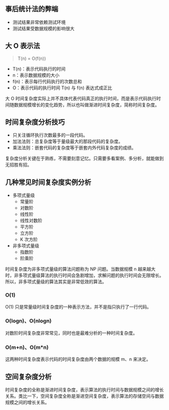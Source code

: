 ## 事后统计法的弊端

* 测试结果非常依赖测试环境
* 测试结果受数据规模的影响很大

## 大 O 表示法

> T(n) = O(f(n))

* T(n)：表示代码执行的时间
* n：表示数据规模的大小
* f(n)：表示每行代码执行的次数总和
* O：表示代码的执行时间 T(n) 与 f(n) 表达式成正比


大 O 时间复杂度实际上并不具体代表代码真正的执行时间，而是表示代码执行时间随数据规模增长的变化趋势，所以也叫做渐进时间复杂度，简称时间复杂度。

## 时间复杂度分析技巧

* 只关注循环执行次数最多的一段代码。
* 加法法则：总复杂度等于量级最大的那段代码的复杂度。 
* 乘法法则：嵌套代码的复杂度等于嵌套内外代码复杂度的成绩。

复杂度分析关键在于熟练，不需要刻意记忆。只需要多看案例、多分析，就能做到无招胜有招。

## 几种常见时间复杂度实例分析

* 多项式量级
  * 常量阶
  * 对数阶
  * 线性阶
  * 线性对数阶
  * 平方阶
  * 立方阶
  * K 次方阶
* 非多项式量级
  * 指数阶
  * 阶乘阶

时间复杂度为非多项式量级的算法问题称为 NP 问题。当数据规模 n 越来越大时，非多项式量级算法的执行时间会急剧增加，求解问题的执行时间会无限增长。所以，非多项式量级的算法其实是非常低效的算法。

### O(1)

O(1) 只是常量级时间复杂度的一种表示方法，并不是指只执行了一行代码。

### O(logn)、O(nlogn)

对数阶时间复杂度非常常见，同时也是最难分析的一种时间复杂度。

### O(m+n)、O(m*n)

这两种时间复杂度表示代码的时间复杂度由两个数据的规模 m、n 来决定。

## 空间复杂度分析

时间复杂度的全称是渐进时间复杂度，表示算法的执行时间与数据规模之间的增长关系。类比一下，空间复杂度全称是渐进空间复杂度，表示算法的存储空间与数据规模之间的增长关系。
